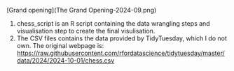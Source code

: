 [Grand opening](The Grand Opening-2024-09.png)
1. chess_script is an R script containing the data wrangling steps and visualisation step to create the final visulisation.
2. The CSV files contains the data provided by TidyTuesday, which I do not own. The original webpage is:
     https://raw.githubusercontent.com/rfordatascience/tidytuesday/master/data/2024/2024-10-01/chess.csv
